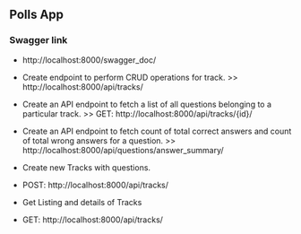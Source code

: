 ## Polls App

### Swagger link
* http://localhost:8000/swagger_doc/

* Create endpoint to perform CRUD operations for track. >> http://localhost:8000/api/tracks/
* Create an API endpoint to fetch a list of all questions belonging to a particular track. >> GET: http://localhost:8000/api/tracks/{id}/
* Create an API endpoint to fetch count of total correct answers and count of total wrong answers for a question. >> http://localhost:8000/api/questions/answer_summary/


- Create new Tracks with questions. 
- POST: http://localhost:8000/api/tracks/

- Get Listing and details of Tracks
- GET: http://localhost:8000/api/tracks/


